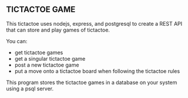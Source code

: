 ## TICTACTOE GAME

This tictactoe uses nodejs, express, and postgresql to create a REST API that can store and play games of tictactoe.

You can:

* get tictactoe games
* get a singular tictactoe game
* post a new tictactoe game
* put a move onto a tictactoe board when following the tictactoe rules

This program stores the tictactoe games in a database on your system using a psql server.